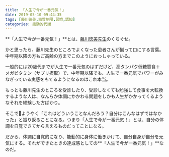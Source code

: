 ```yaml
---
title: 「人生で今が一番元気！」
date: 2019-05-10 09:44:35
tags: [藤川徳美,糖質制限,習慣,認知]
categories: 能動的代謝
---
```

**「人生で今が一番元気！」**とは、[藤川徳美先生](https://www.facebook.com/tokumi.fujikawa)のくちぐせ。

かと思ったら、藤川先生のところでよくなった患者さんが揃って口にする言葉。中年期以降の方もご高齢の方までこのようにおっしゃっている。

一般的には20歳代までが人生で一番元気のはずだけど、高タンパク低糖質食＋メガビタミン（サプリ摂取）で、中年期以降でも、人生で一番元気でパワーがみなぎっている実感をもてるようになるのはこれ本当。

もっとも藤川先生のところを受診したり、受診しなくても勉強して食事を大転換するような人は、なんらか体調にかかわる問題をしかも人生がかかってくるようなそれを経験した方ばかり。

そこでようやく「これはどういうことなんだろう？自分はこんなはずではなかった」と振り返ることになる。つまり「人生で今が一番元気！」とは、自分の体調を自覚できてから言えるものだってことになる。

だから、体調に自覚的になり、能動的に身体に働きかけて、自分自身が自分を元気にする。それができたときの達成感としての**「人生で今が一番元気！」**なのだ。